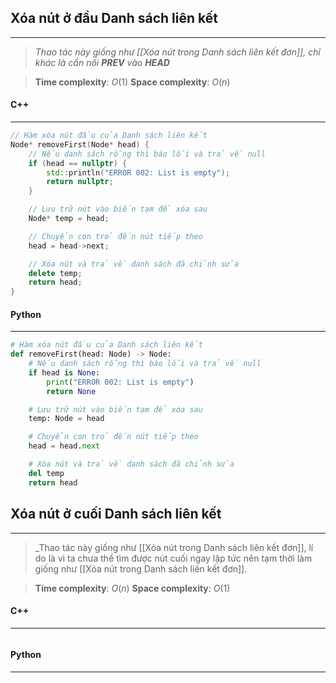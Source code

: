 ## Xóa nút ở đầu Danh sách liên kết
---
> _Thao tác này giống như [[Xóa nút trong Danh sách liên kết đơn]], chỉ khác là cần nối **PREV** vào **HEAD**_

> **Time complexity**: $O(1)$
> **Space complexity**: $O(n)$

#### C++
---
``` cpp
// Hàm xóa nút đầu của Danh sách liên kết
Node* removeFirst(Node* head) {
    // Nếu danh sách rỗng thì báo lỗi và trả về null
    if (head == nullptr) {
        std::println("ERROR 002: List is empty");
        return nullptr;
    }

    // Lưu trữ nút vào biến tạm để xóa sau
    Node* temp = head;

    // Chuyển con trỏ đến nút tiếp theo
    head = head->next;

    // Xóa nút và trả về danh sách đã chỉnh sửa
    delete temp;
    return head;
}
```
#### Python
---
``` python
# Hàm xóa nút đầu của Danh sách liên kết
def removeFirst(head: Node) -> Node:
    # Nếu danh sách rỗng thì báo lỗi và trả về null
    if head is None:
        print("ERROR 002: List is empty")
        return None

    # Lưu trữ nút vào biến tạm để xóa sau
    temp: Node = head

    # Chuyển con trỏ đến nút tiếp theo
    head = head.next

    # Xóa nút và trả về danh sách đã chỉnh sửa
    del temp
    return head
```

## Xóa nút ở cuối Danh sách liên kết
---
> _Thao tác này giống như [[Xóa nút trong Danh sách liên kết đơn]], lí do là vì ta chưa thể tìm được nút cuối ngay lập tức nên tạm thời làm giống như [[Xóa nút trong Danh sách liên kết đơn]].

> **Time complexity**: $O(n)$
> **Space complexity**: $O(1)$

#### C++
---
``` cpp

```
#### Python
---
``` python

```